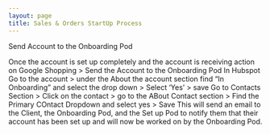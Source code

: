 ```yaml
---
layout: page
title: Sales & Orders StartUp Process
---
```


Send Account to the Onboarding Pod

Once the account is set up completely and the account is receiving action on Google Shopping > Send the Account to the Onboarding Pod
In Hubspot
Go to the account > under the About the account section find “In Onboarding” and select the drop down > Select ‘Yes’ > save
Go to Contacts Section > Click on the contact > go to the ABout Contact section > Find the Primary COntact Dropdown and select yes > Save
This will send an email to the Client, the Onboarding Pod, and the Set up Pod to notify them that their account has been set up and will now be worked on by the Onboarding Pod. 
